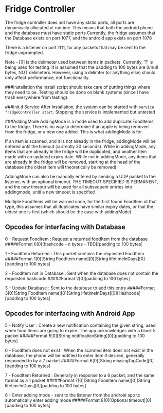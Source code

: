 # Fridge Controller

The fridge controller does not have any static ports, all ports are dynamically allocated at runtime. This means that both the android phone and the database must have static ports
Currently, the fridge assumes that the Database exists on port 1077, and the android app exists on port 1078

There is a listener on port 1111, for any packets that may be sent to the fridge unprompted.

Note - [0] is the delimeter used between items in packets. Currently, '?' is being used for testing. It is assumed that the padding to 100 bytes are 0/null bytes, NOT delimeters. However, using a delimter (or anything else) should only affect performance, not functionality.

###Installation
the install script should take care of putting things where they need to be. Testing should be done on blank systems (since I have trash everywhere from testing).

###Init.d Service
After installation, the system can be started with `service fridgeController start`. Stopping the service is implemented but untested

###AddingMode
AddingMode is a mode used to add duplicate FoodItems to the fridge. There is no way to determine if an apple is being removed from the fridge, or a new one added. This is what addingMode is for.

If an item is scanned, and it is not already in the fridge, addingMode will be entered until the timeout (currently 30 seconds).
While in addingMode, any items that are already in the fridge will be duplicated, and another item made with an updated expiry date.
While not in addingMode, any items that are already in the fridge will be removed, starting at the head of the database (the oldest item will theoretically be removed)

AddingMode can also be manually entered by sending a UDP packet to the listener, with an optional timeout. THE TIMEOUT SPECIFIED IS PERMANENT, and the new timeout will be used for all subsequent entries into addingmode, until a new timeout is specified

Multiple FoodItems will be warned once, for the first found FoodItem of that type, this assumes that all duplicates have similar expiry dates, or that the oldest one is first (which should be the case with addingMode)

## Opcodes for interfacing with Database


0 - Request FoodItem : Request a returned foodItem from the database
#####Format
	0[0][hashcode - n bytes - TBD][padding to 100 bytes]

1 - FoodItem Returned : This packet contains the requested FoodItem
#####Format
	1[0][String FoodItem name][0][String lifetimeInDays][0][padding to 100 bytes]

2 - FoodItem not in Database : Sent when the database does not contain the requested hashcode
#####Format
	2[0][padding to 100 bytes]

3 - Update Database : Sent to the database to add this entry
#####Format
	3[0][String FoodItem name][0][String lifetimeInDays][0][Hashcode][padding to 100 bytes]
	

## Opcodes for interfacing with Android App


5 - Notify User : Create a new notification containing the given string, used when food items are going to expire. The app acknowledges with a blank 5 packet
#####Format
	5[0][String notificationString][0][padding to 100 bytes]

6 - FoodItem does not exist : When the scanned item does not exist in the database, the phone will be notified to enter item if desired, generally responded to by a 7 packet
#####Format
	6[0][String missingTagCode][0][padding to 100 bytes]

7 - FoodItem Returned : Generally in response to a 6 packet, and the same format as a 1 packet 
#####Format
	7[0][String FoodItem name][0][String lifetimeInDays][0][padding to 100 bytes]

8 - Enter adding mode - sent to the listener from the android app to automatically enter adding mode
#####Format
	8[0][Optional timeout][0][padding to 100 bytes]
